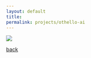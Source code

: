 ```yaml
---
layout: default
title: 
permalink: projects/othello-ai
---
```




![](/assets/images/projects/.png)

[back](./)